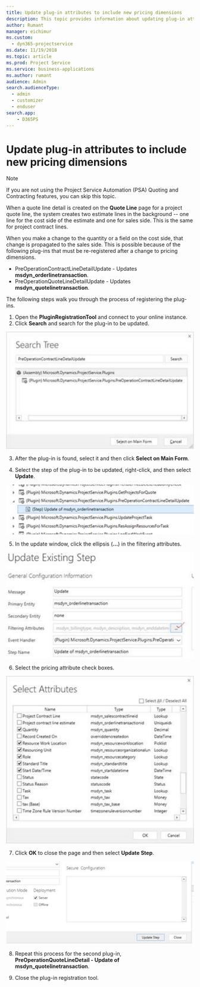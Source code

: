 ```yaml
---
title: Update plug-in attributes to include new pricing dimensions
description: This topic provides information about updating plug-in attributes for pricing dimensions. 
author: Rumant
manager: eichimur
ms.custom:
  - dyn365-projectservice
ms.date: 11/19/2018
ms.topic: article
ms.prod: Project Service
ms.service: business-applications
ms.author: rumant
audience: Admin
search.audienceType: 
  - admin
  - customizer
  - enduser
search.app: 
    - D365PS
---
```



# Update plug-in attributes to include new pricing dimensions

> [!NOTE]
> If you are not using the Project Service Automation (PSA) Quoting and Contracting features, you can skip this topic.

When a quote line detail is created on the **Quote Line** page for a project quote line, the system creates two estimate lines in the background -- one line for the cost side of the estimate and one for sales side. This is the same  for project contract lines.

When you make a change to the quantity or a field on the cost side, that change is propagated to the sales side. This is possible because of the following plug-ins that must be re-registered after a change to pricing dimensions.

- PreOperationContractLineDetailUpdate - Updates **msdyn_orderlinetransaction**.
- PreOperationQuoteLineDetailUpdate - Updates **msdyn_quotelinetransaction**.

The following steps walk you through the process of registering the plug-ins.

1. Open the **PluginRegistrationTool** and connect to your online instance.
2. Click **Search** and search for the plug-in to be updated.

 ![Screenshot of the search tree](media/PRT-1.png)

3. After the plug-in is found, select it and then click **Select on Main Form**.

4. Select the step of the plug-in to be updated, right-click, and then select **Update**.

 ![Screenshot of the plug-in to be updated](media/PRT-2.png)
 
5. In the update window, click the ellipsis (**...**) in the filtering attributes.

 ![Screenshot of the Update existing step config information](media/PRT-3.png)
 
6. Select the pricing attribute check boxes.

 ![Screenshot showing checkbox selection for pricing attributes](media/PRT-4.png)

7. Click **OK** to close the page and then select **Update Step**.

 ![Screenshot showing the “Update Step” button](media/PRT-5.png)
 
8. Repeat this process for the second plug-in, **PreOperationQuoteLineDetail - Update of msdyn_quotelinetransaction**.

9. Close the plug-in registration tool.

